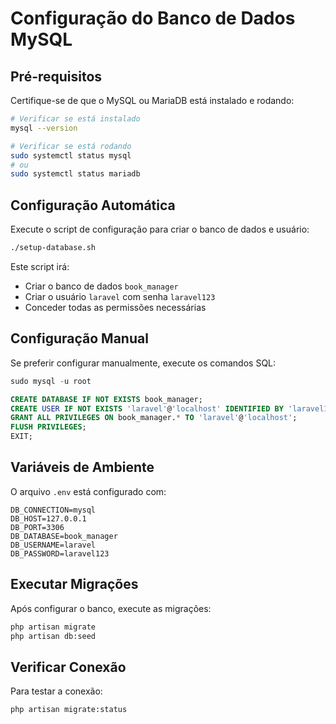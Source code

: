 # Configuração do Banco de Dados MySQL

## Pré-requisitos

Certifique-se de que o MySQL ou MariaDB está instalado e rodando:

```bash
# Verificar se está instalado
mysql --version

# Verificar se está rodando
sudo systemctl status mysql
# ou
sudo systemctl status mariadb
```

## Configuração Automática

Execute o script de configuração para criar o banco de dados e usuário:

```bash
./setup-database.sh
```

Este script irá:

- Criar o banco de dados `book_manager`
- Criar o usuário `laravel` com senha `laravel123`
- Conceder todas as permissões necessárias

## Configuração Manual

Se preferir configurar manualmente, execute os comandos SQL:

```sql
sudo mysql -u root

CREATE DATABASE IF NOT EXISTS book_manager;
CREATE USER IF NOT EXISTS 'laravel'@'localhost' IDENTIFIED BY 'laravel123';
GRANT ALL PRIVILEGES ON book_manager.* TO 'laravel'@'localhost';
FLUSH PRIVILEGES;
EXIT;
```

## Variáveis de Ambiente

O arquivo `.env` está configurado com:

```env
DB_CONNECTION=mysql
DB_HOST=127.0.0.1
DB_PORT=3306
DB_DATABASE=book_manager
DB_USERNAME=laravel
DB_PASSWORD=laravel123
```

## Executar Migrações

Após configurar o banco, execute as migrações:

```bash
php artisan migrate
php artisan db:seed
```

## Verificar Conexão

Para testar a conexão:

```bash
php artisan migrate:status
```
